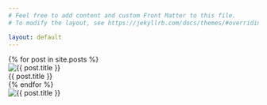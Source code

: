 ```yaml
---
# Feel free to add content and custom Front Matter to this file.
# To modify the layout, see https://jekyllrb.com/docs/themes/#overriding-theme-defaults

layout: default
---
```


<div class="container">
    <div class="row gy-5">
        {% for post in site.posts %}
                    <div class="col-sm-4"> 
                        <a data-toggle="modal" data-target="#exampleModal" data-title="{{ post.title }}" data-image="{{ post.image }}" alt="{{ post.title }}">
                            <div class="card" style="width: 18rem;">
                                <img class="card-img-top" src="{{ post.image }}" alt="{{ post.title }}">
                                <div class="card-body text-center">
                                    <div class="card-title">{{ post.title }}</div>
                                </div>
                            </div>
                        </a>
                    </div>
        {% endfor %}
    </div>
    <div class="modal fade" id="exampleModal" tabindex="-1" role="dialog" aria-labelledby="exampleModalLabel" aria-hidden="true">
    <div class="modal-dialog" role="document">
        <div class="modal-content">
            <div class="modal-body">
                <img class="card-img-top" src="" alt="{{ post.title }}">
                <div class="card-body text-center">
                    <div class="card-title"></div>
                </div>
            </div>
        </div>
    </div>
</div>
</div>
<script>
    $('#exampleModal').on('show.bs.modal', function (event) {
    var button = $(event.relatedTarget) 
    var title = button.data('title');
    var image = button.data('image');
    var modal = $(this)
    modal.find('.card-img-top').attr('src', image);
    modal.find('.card-title').html(title);

    });
</script>